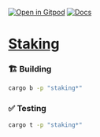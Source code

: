 [![Open in Gitpod](https://img.shields.io/badge/Open_in-Gitpod-white?logo=gitpod)](https://gitpod.io/#FOLDER=staking/https://github.com/gear-foundation/dapps)
[![Docs](https://img.shields.io/github/actions/workflow/status/gear-foundation/dapps/contracts-build.yml?logo=rust&label=docs)](https://dapps.gear.rs/staking_io)

# [Staking](https://wiki.gear-tech.io/docs/examples/staking)

### 🏗️ Building

```sh
cargo b -p "staking*"
```

### ✅ Testing

```sh
cargo t -p "staking*"
```
